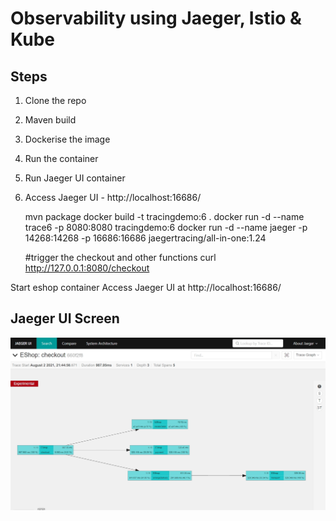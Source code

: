 # Observability using Jaeger, Istio & Kube

## Steps
1. 	Clone the repo
2. 	Maven build
3. 	Dockerise the image
4. 	Run the container
5. 	Run Jaeger UI container
6. 	Access Jaeger UI -  http://localhost:16686/


	mvn package
	docker build -t tracingdemo:6 .
	docker run -d --name trace6 -p 8080:8080 tracingdemo:6
	docker run -d --name jaeger -p 14268:14268 -p 16686:16686  jaegertracing/all-in-one:1.24

	#trigger the checkout and other functions
	curl http://127.0.0.1:8080/checkout

Start eshop container 
Access Jaeger UI at http://localhost:16686/

## Jaeger UI Screen

![TracesView](jaegerui.jpg)

